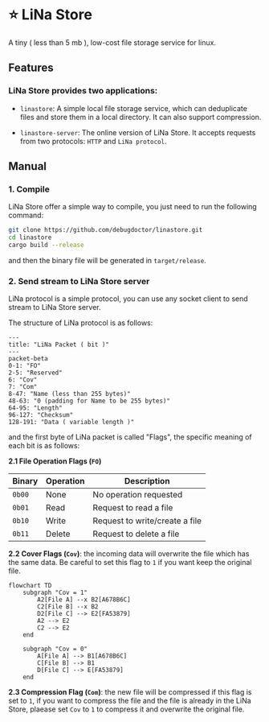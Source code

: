 # ⭐ LiNa Store
A tiny ( less than 5 mb ), low-cost file storage service for linux.

## Features
### LiNa Store provides two applications:

- `linastore`: A simple local file storage service, which can deduplicate files and store them in a local directory. It can also support compression.

- `linastore-server`: The online version of LiNa Store. It accepts requests from two protocols: `HTTP` and `LiNa protocol`.

## Manual
### 1. Compile

LiNa Store offer a simple way to compile, you just need to run the following command:
```bash
git clone https://github.com/debugdoctor/linastore.git
cd linastore
cargo build --release
```
and then the binary file will be generated in `target/release`.

### 2. Send stream to LiNa Store server
LiNa protocol is a simple protocol, you can use any socket client to send stream to LiNa Store server.

The structure of LiNa protocol is as follows:

```mermaid
---
title: "LiNa Packet ( bit )"
---
packet-beta
0-1: "FO"
2-5: "Reserved"
6: "Cov"
7: "Com"
8-47: "Name (less than 255 bytes)"
48-63: "0 (padding for Name to be 255 bytes)"
64-95: "Length"
96-127: "Checksum"
128-191: "Data ( variable length )"
```
and the first byte of LiNa packet is called "Flags", the specific meaning of each bit is as follows:

**2.1 File Operation Flags (`FO`)**

| Binary | Operation | Description                     |
|--------|-----------|---------------------------------|
| `0b00` | None      | No operation requested          |
| `0b01` | Read      | Request to read a file          |
| `0b10` | Write     | Request to write/create a file  |
| `0b11` | Delete    | Request to delete a file        |

**2.2 Cover Flags (`Cov`)**: the incoming data will overwrite the file which has the same data. Be careful to set this flag to `1` if you want keep the original file. 

```mermaid
flowchart TD
    subgraph "Cov = 1"
        A2[File A] --x B2[A678B6C]
        C2[File B] --x B2
        D2[File C] --> E2[FA53879]
        A2 --> E2
        C2 --> E2
    end

    subgraph "Cov = 0"
        A[File A] --> B1[A678B6C]
        C[File B] --> B1
        D[File C] --> E[FA53879]
    end
```

**2.3 Compression Flag (`Com`)**: the new file will be compressed if this flag is set to `1`, if you want to compress the file and the file is already in the LiNa Store, plaease set `Cov` to `1` to compress it and overwrite the original file.
